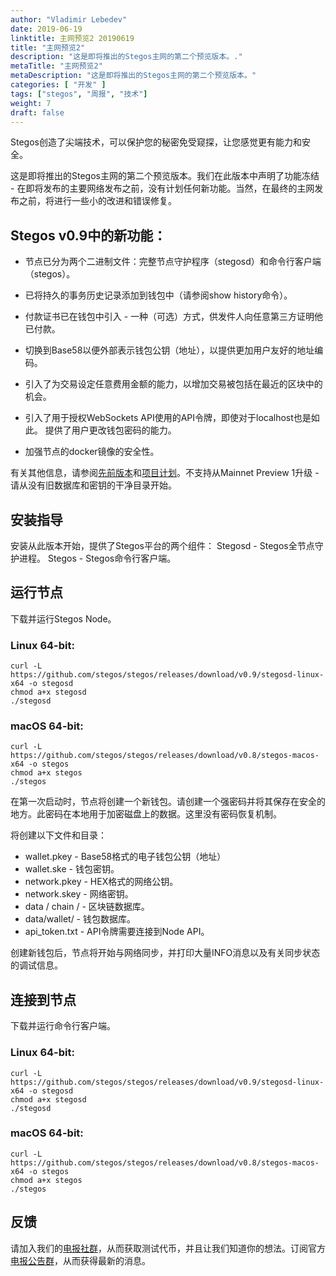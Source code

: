 ```yaml
---
author: "Vladimir Lebedev"
date: 2019-06-19
linktitle: 主网预览2 20190619
title: "主网预览2"
description: "这是即将推出的Stegos主网的第二个预览版本。."
metaTitle: "主网预览2"
metaDescription: "这是即将推出的Stegos主网的第二个预览版本。"
categories: [ "开发" ]
tags: ["stegos", "周报", "技术"]
weight: 7
draft: false
---
```



Stegos创造了尖端技术，可以保护您的秘密免受窥探，让您感觉更有能力和安全。

这是即将推出的Stegos主网的第二个预览版本。我们在此版本中声明了功能冻结 - 在即将发布的主要网络发布之前，没有计划任何新功能。当然，在最终的主网发布之前，将进行一些小的改进和错误修复。

## Stegos v0.9中的新功能：

- 节点已分为两个二进制文件：完整节点守护程序（stegosd）和命令行客户端（stegos）。

- 已将持久的事务历史记录添加到钱包中（请参阅show history命令）。

- 付款证书已在钱包中引入 - 一种（可选）方式，供发件人向任意第三方证明他已付款。

- 切换到Base58以便外部表示钱包公钥（地址），以提供更加用户友好的地址编码。

- 引入了为交易设定任意费用金额的能力，以增加交易被包括在最近的区块中的机会。

- 引入了用于授权WebSockets API使用的API令牌，即使对于localhost也是如此。
提供了用户更改钱包密码的能力。

- 加强节点的docker镜像的安全性。

有关其他信息，请参阅[先前版本][1]和[项目计划][2]。不支持从Mainnet Preview 1升级 - 请从没有旧数据库和密钥的干净目录开始。

## 安装指导

安装从此版本开始，提供了Stegos平台的两个组件：
Stegosd - Stegos全节点守护进程。
Stegos - Stegos命令行客户端。

## 运行节点

下载并运行Stegos Node。

### Linux 64-bit:
```
curl -L https://github.com/stegos/stegos/releases/download/v0.9/stegosd-linux-x64 -o stegosd
chmod a+x stegosd
./stegosd
```

### macOS 64-bit:
```
curl -L https://github.com/stegos/stegos/releases/download/v0.8/stegos-macos-x64 -o stegos
chmod a+x stegos
./stegos
```

在第一次启动时，节点将创建一个新钱包。请创建一个强密码并将其保存在安全的地方。此密码在本地用于加密磁盘上的数据。这里没有密码恢复机制。

将创建以下文件和目录：

- wallet.pkey - Base58格式的电子钱包公钥（地址）
- wallet.ske - 钱包密钥。
- network.pkey - HEX格式的网络公钥。
- network.skey - 网络密钥。
- data / chain / - 区块链数据库。
- data/wallet/ - 钱包数据库。
- api_token.txt - API令牌需要连接到Node API。

创建新钱包后，节点将开始与网络同步，并打印大量INFO消息以及有关同步状态的调试信息。

## 连接到节点

下载并运行命令行客户端。

### Linux 64-bit:

```
curl -L https://github.com/stegos/stegos/releases/download/v0.9/stegosd-linux-x64 -o stegosd
chmod a+x stegosd
./stegosd
```

### macOS 64-bit:

```
curl -L https://github.com/stegos/stegos/releases/download/v0.8/stegos-macos-x64 -o stegos
chmod a+x stegos
./stegos
```

## 反馈

请加入我们的[电报社群][3]，从而获取测试代币，并且让我们知道你的想法。订阅官方[电报公告群][4]，从而获得最新的消息。

[1]:https://github.com/stegos/stegos/releases
[2]:https://github.com/stegos/stegos/wiki/project-plan#sprint18
[3]:https://stg.to/tgcch
[4]:https://stg.to/tgnch
